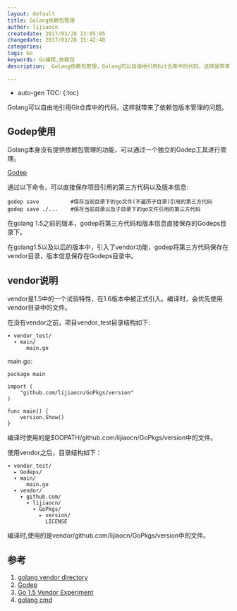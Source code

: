 ```yaml
---
layout: default
title: Golang依赖包管理
author: lijiaocn
createdate: 2017/03/28 13:05:05
changedate: 2017/03/28 15:42:40
categories:
tags: Go
keywords: Go编程,依赖包
description:  Golang依赖包管理，Golang可以自由地引用Git仓库中的代码，这样就带来了依赖包版本管理的问题。

---
```


* auto-gen TOC:
{:toc}

Golang可以自由地引用Git仓库中的代码，这样就带来了依赖包版本管理的问题。

## Godep使用

Golang本身没有提供依赖包管理的功能，可以通过一个独立的Godep工具进行管理。

[Godep][2]

通过以下命令，可以直接保存项目引用的第三方代码以及版本信息:

	godep save          #保存当前目录下的go文件(不遍历子目录)引用的第三方代码
	godep save ./...    #保存当前目录以及子目录下的go文件引用的第三方代码

在golang 1.5之前的版本，godep将第三方代码和版本信息直接保存的Godeps目录下。

在golang1.5以及以后的版本中，引入了vendor功能，godep将第三方代码保存在vendor目录，版本信息保存在Godeps目录中。

## vendor说明

vendor是1.5中的一个试验特性，在1.6版本中被正式引入。编译时，会优先使用vendor目录中的文件。

在没有vendor之前，项目vendor_test目录结构如下:

	▾ vendor_test/
	  ▾ main/
	      main.go

main.go:

	package main
	
	import (
	    "github.com/lijiaocn/GoPkgs/version"
	)
	
	func main() {
	    version.Show()
	}

编译时使用的是$GOPATH/github.com/lijiaocn/GoPkgs/version中的文件。

使用vendor之后，目录结构如下：

	▾ vendor_test/
	  ▸ Godeps/
	  ▾ main/
	      main.go
	  ▾ vendor/
	    ▾ github.com/
	      ▾ lijiaocn/
	        ▾ GoPkgs/
	          ▸ version/
	            LICENSE

编译时,使用的是vendor/github.com/lijiaocn/GoPkgs/version中的文件。

## 参考

1. [golang vendor directory][1]
2. [Godep][2]
3. [Go 1.5 Vendor Experiment][3]
4. [golang cmd][4]

[1]: "https://golang.org/cmd/go/#hdr-Vendor_Directories"  "golang vendor directory"
[2]: "https://github.com/tools/godep" "godep"
[3]: "https://docs.google.com/document/d/1Bz5-UB7g2uPBdOx-rw5t9MxJwkfpx90cqG9AFL0JAYo/edit" "Go 1.5 Vendor Experiment"
[4]: "https://golang.org/cmd/go/" "golang cmds"
